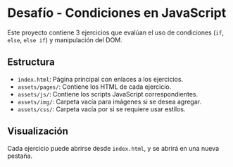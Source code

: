 # Desafío - Condiciones en JavaScript

Este proyecto contiene 3 ejercicios que evalúan el uso de condiciones (`if`, `else`, `else if`) y manipulación del DOM.

## Estructura

- `index.html`: Página principal con enlaces a los ejercicios.
- `assets/pages/`: Contiene los HTML de cada ejercicio.
- `assets/js/`: Contiene los scripts JavaScript correspondientes.
- `assets/img/`: Carpeta vacía para imágenes si se desea agregar.
- `assets/css/`: Carpeta vacía por si se requiere usar estilos.

## Visualización

Cada ejercicio puede abrirse desde `index.html`, y se abrirá en una nueva pestaña.
